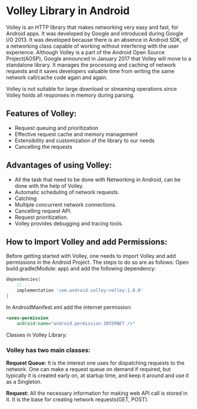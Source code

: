 # Volley Library in Android
Volley is an HTTP library that makes networking very easy and fast, for Android apps. It was developed by Google and introduced during Google I/O 2013. It was developed because there is an absence in Android SDK, of a networking class capable of working without interfering with the user experience. Although Volley is a part of the Android Open Source Project(AOSP), Google announced in January 2017 that Volley will move to a standalone library. It manages the processing and caching of network requests and it saves developers valuable time from writing the same network call/cache code again and again.

Volley is not suitable for large download or streaming operations since Volley holds all responses in memory during parsing.

## Features of Volley:

- Request queuing and prioritization
- Effective request cache and memory management
- Extensibility and customization of the library to our needs
- Cancelling the requests

## Advantages of using Volley:
- All the task that need to be done with Networking in Android, can be done with the help of Volley.
- Automatic scheduling of network requests.
- Catching
- Multiple concurrent network connections.
- Cancelling request API.
- Request prioritization.
- Volley provides debugging and tracing tools.

## How to Import Volley and add Permissions:

Before getting started with Volley, one needs to import Volley and add permissions in the Android Project. The steps to do so are as follows:
Open build.gradle(Module: app) and add the following dependency:
```gradle
dependencies{ 
    //...
    implementation 'com.android.volley:volley:1.0.0'
}
```
In AndroidManifest.xml add the internet permission:

```xml 
<uses-permission
    android:name="android.permission.INTERNET />"
```
Classes in Volley Library:

### Volley has two main classes:

**Request Queue:** It is the interest one uses for dispatching requests to the network. One can make a request queue on demand if required, but typically it is created early on, at startup time, and keep it around and use it as a Singleton.


**Request:** All the necessary information for making web API call is stored in it. It is the base for creating network requests(GET, POST).











